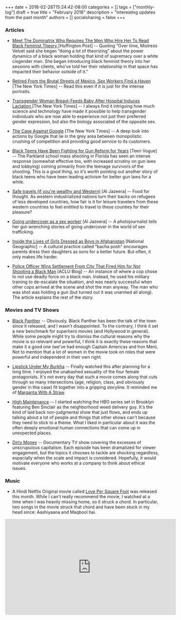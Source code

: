 +++
date = 2018-02-28T15:24:42-08:00
categories = []
tags = ["monthly-log"]
draft = true
title = "February 2018"
description = "Interesting updates from the past month"
authors = []
socialsharing = false
+++

### Articles

- [Meet The Dominatrix Who Requires The Men Who Hire Her To Read Black Feminist Theory
](https://www.huffingtonpost.com/entry/mistress-velvet_us_5a822b50e4b00ecc923d4eba) [Huffington Post] -- Quoting "Over time, Mistress Velvet said she began “doing a lot of theorizing” about the power dynamics of a black woman holding that kind of supremacy over a white cisgender man. She began introducing black feminist theory into her sessions with clients, who’ve told her their relationship in that space has impacted their behavior outside of it."

- [Retired From the Brutal Streets of Mexico, Sex Workers Find a Haven
](https://www.nytimes.com/2018/01/09/world/americas/mexico-prostitutes-shelter.html) [The New York Times] -- Read this even if it is just for the intense portraits.

- [Transgender Woman Breast-Feeds Baby After Hospital Induces Lactation
](https://www.nytimes.com/2018/02/15/health/transgender-woman-breast-feed.html) [The New York Times] -- I always find it intriguing how much science and technology have made it
possible to help transgender individuals who are now able to experience not just their
preferred gender expression, but also the biology associated of the opposite sex.

- [The Case
Against Google](https://www.nytimes.com/2018/02/20/magazine/the-case-against-google.html) [The New York Times] -- A deep look into actions by Google that lie in the grey area
between monopolistic crushing of competition and providing good service to its customers.

- [Black Teens Have Been Fighting for Gun Reform for Years](https://www.teenvogue.com/story/black-teens-have-been-fighting-for-gun-reform-for-years) [Teen Vogue] -- The Parkland school
mass shooting in Florida has seen an intense response (somewhat effective too, with increased
scrutiny on gun laws and lobbying) coming primarily from the teenage survivors of the shooting. This is a good thing, so it's worth pointing out another story of black teens
who have been leading activism for better gun laws for a while.

- [Safe travels (if you're wealthy and Western)](https://www.aljazeera.com/indepth/opinion/safe-travels-wealthy-western-180228084544142.html) [Al Jazeera] -- Food for thought.
As western industrialized nations turn their backs on refugees of less developed countries,
how fair is it for leisure travelers from these western countries to feel entitled to
travel to these counties for their pleasure?

- [Going undercover as a sex worker](https://www.aljazeera.com/indepth/features/2015/06/magazine-undercover-sex-worker-human-trafficking-150610072623672.html) [Al Jazeera] -- A photojournalist tells her gut-wrenching stories of going undercover in the world of
sex trafficking.

- [Inside the Lives of Girls Dressed as Boys in Afghanistan](https://www.nationalgeographic.com/photography/proof/2018/march/bacha-posh-gender-afghanistan/) [National Geographic] -- A cultural practice called "bacha posh" encourages parents dress their daughters as sons for a better future. But often, it only makes life harder.

- [Police Officer Wins Settlement From City That Fired Him for Not Shooting a Black Man](https://www.aclu.org/blog/criminal-law-reform/reforming-police-practices/police-officer-wins-settlement-city-fired-him) [ACLU Blog] -- An instance of where a cop
chose to not use deadly force on a black man. Instead, he used his military training
to de-escalate the situation, and was nearly successful when other cops arrived at the
scene and shot the man anyway. The man who was shot was holding a gun (but turned out it
was unarmed all along). The article explains the rest of the story.

### Movies and TV Shows

- [Black Panther](https://www.imdb.com/title/tt1825683/) -- Obviously. Black Panther has
been the talk of the town since it released, and I wasn't disappointed. To the contrary,
I think it set a new benchmark for superhero movies (and Hollywood in general). While
some people might try to dismiss the cultural reasons why the movie is so relevant and
powerful, I think it is exactly these reasons that make it a good one (we've had enough Captain Americas and Iron Men). Not to mention that a lot of women in the movie took
on roles that were powerful and independent in their own right.

- [Lipstick Under My Burkha](https://www.imdb.com/title/tt4807830/) -- Finally watched
this after planning for a long time. I enjoyed the unabashed sexuality of the four
female protagonists. It's not every day that such a movie comes along that cuts through
so many intersections (age, religion, class, and obviously gender in this case) fit
together into a gripping storyline. It reminded me of [Margarita With A Straw](https://www.imdb.com/title/tt2929690/).

- [High Maintenance](https://en.wikipedia.org/wiki/High_Maintenance) -- I started watching
the HBO series set in Brooklyn featuring Ben Sinclair as the neighborhood weed delivery guy.
It's the kind of laid back non-judgmental show that just flows, and ends up talking about
a lot of people and things that other shows can't because they need to stick to a theme.
What I liked in particular about it was the often deeply emotional human connections that
can come up in unexpected places.

- [Dirty Money](https://www.imdb.com/title/tt7889220/) -- Documentary TV show covering
the excesses of unscrupulous capitalism. Each episode has been dramatized for viewer
engagement, but the topics it chooses to tackle are shocking regardless, especially
when the scale and impact is considered. Hopefully, it would motivate everyone who
works at a company to think about ethical issues.

### Music

- A Hindi Netflix Original movie called [Love Per Square Foot](https://www.imdb.com/title/tt7853242/) was released this month. While I can't really recommend the movie, I watched at a time when I was heavily missing
home, so it struck a chord. In particular, two songs in the movie struck that chord and
have been stuck in my head since: Aashiyaana and Maqbool hai.

<div align="center">
  <iframe width="560" height="315" src="https://www.youtube.com/embed/sRbIWQcsbAc?start=600" frameborder="0" allow="autoplay; encrypted-media"></iframe>
</div>

